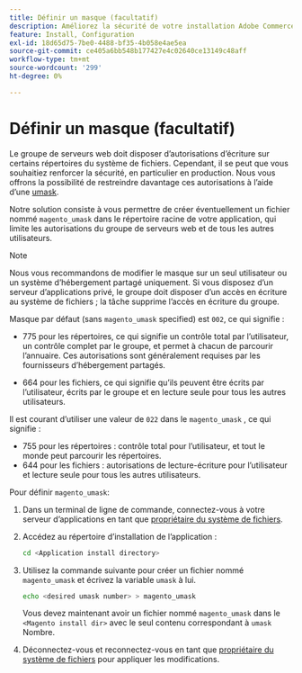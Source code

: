 ```yaml
---
title: Définir un masque (facultatif)
description: Améliorez la sécurité de votre installation Adobe Commerce ou Magento Open Source sur site en restreignant les autorisations du système de fichiers.
feature: Install, Configuration
exl-id: 18d65d75-7be0-4488-bf35-4b058e4ae5ea
source-git-commit: ce405a6bb548b177427e4c02640ce13149c48aff
workflow-type: tm+mt
source-wordcount: '299'
ht-degree: 0%

---
```


# Définir un masque (facultatif)

Le groupe de serveurs web doit disposer d’autorisations d’écriture sur certains répertoires du système de fichiers. Cependant, il se peut que vous souhaitiez renforcer la sécurité, en particulier en production. Nous vous offrons la possibilité de restreindre davantage ces autorisations à l’aide d’une [umask](https://www.cyberciti.biz/tips/understanding-linux-unix-umask-value-usage.html).

Notre solution consiste à vous permettre de créer éventuellement un fichier nommé `magento_umask` dans le répertoire racine de votre application, qui limite les autorisations du groupe de serveurs web et de tous les autres utilisateurs.

>[!NOTE]
>
>Nous vous recommandons de modifier le masque sur un seul utilisateur ou un système d’hébergement partagé uniquement. Si vous disposez d’un serveur d’applications privé, le groupe doit disposer d’un accès en écriture au système de fichiers ; la tâche supprime l’accès en écriture du groupe.

Masque par défaut (sans `magento_umask` specified) est `002`, ce qui signifie :

* 775 pour les répertoires, ce qui signifie un contrôle total par l’utilisateur, un contrôle complet par le groupe, et permet à chacun de parcourir l’annuaire. Ces autorisations sont généralement requises par les fournisseurs d’hébergement partagés.

* 664 pour les fichiers, ce qui signifie qu’ils peuvent être écrits par l’utilisateur, écrits par le groupe et en lecture seule pour tous les autres utilisateurs.

Il est courant d’utiliser une valeur de `022` dans le `magento_umask` , ce qui signifie :

* 755 pour les répertoires : contrôle total pour l’utilisateur, et tout le monde peut parcourir les répertoires.
* 644 pour les fichiers : autorisations de lecture-écriture pour l’utilisateur et lecture seule pour tous les autres utilisateurs.

Pour définir `magento_umask`:

1. Dans un terminal de ligne de commande, connectez-vous à votre serveur d’applications en tant que [propriétaire du système de fichiers](../prerequisites/file-system/overview.md).
1. Accédez au répertoire d’installation de l’application :

   ```bash
   cd <Application install directory>
   ```

1. Utilisez la commande suivante pour créer un fichier nommé `magento_umask` et écrivez la variable `umask` à lui.

   ```bash
   echo <desired umask number> > magento_umask
   ```

   Vous devez maintenant avoir un fichier nommé `magento_umask` dans le `<Magento install dir>` avec le seul contenu correspondant à `umask` Nombre.

1. Déconnectez-vous et reconnectez-vous en tant que [propriétaire du système de fichiers](../prerequisites/file-system/overview.md) pour appliquer les modifications.
